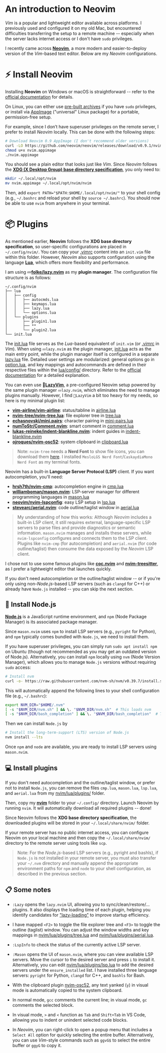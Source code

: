 # An introduction to Neovim

*Vim* is a popular and lightweight editor available across platforms. I previously used and configured it on my old Mac, but encountered difficulties transferring the setup to a remote machine -- especially when the server lacks internet access or I don't have `sudo` privileges.

I recently came across [**Neovim**](https://neovim.io/), a more modern and easier-to-deploy version of the *Vim*-based text editor. Below are my *Neovim* configurations.

# ⚡️ Install Neovim

Installing **Neovim** on Windows or macOS is straightforward -- refer to the [official documentation](https://github.com/neovim/neovim/blob/master/INSTALL.md) for details.

On Linux, you can either use [pre-built archives](https://github.com/neovim/neovim/blob/master/INSTALL.md#pre-built-archives-2) if you have `sudo` privileges, or install via [AppImage](https://github.com/neovim/neovim/blob/master/INSTALL.md#appimage-universal-linux-package) ("universal" Linux package) for a portable, permission-free setup.


For example, since I don’t have superuser privileges on the remote server, I prefer to install *Neovim* locally. This can be done with the following steps:
``` sh
# Download Neovim 0.9 AppImage (I don't recommend older versions)
curl -LO https://github.com/neovim/neovim/releases/download/v0.9.1/nvim.appimage
chmod u+x nvim.appimage
./nvim.appimage
```
You should see a plain editor that looks just like *Vim*. Since *Neovim* follows the [**XDG (X Desktop Group) base directory specification**](https://wiki.archlinux.org/title/XDG_Base_Directory), you only need to:
``` sh
mkdir ~/.local/opt/nvim
mv nvim.appimage ~/.local/opt/nvim/nvim
```
Then, add `export PATH="$PATH:$HOME/.local/opt/nvim/"` to your shell config (e.g., `~/.bashrc` and reload your shell by `source ~/.bashrc`). You should now be able to use `nvim` from anywhere in your terminal.


# 📦 Plugins

As mentioned earlier, **Neovim** follows the **XDG base directory specification**, so user-specific configurations are placed in `~/.config/nvim/`. You can copy your [.vimrc](./.vimrc) content into an `init.vim` file within this folder. However, *Neovim* also supports configuration using the language [**Lua**](https://www.lua.org/), which offers more flexibility and performance.

I am using 💤[**folke/lazy.nvim**](https://github.com/folke/lazy.nvim) as my **plugin manager**.  The configuration file structure is as follows:
```
~/.config/nvim
├── lua
│   ├── config
│   │   ├── autocmds.lua
│   │   ├── keymaps.lua
│   │   ├── lazy.lua
│   │   └── options.lua
│   └── plugins
│       ├── plugin1.lua
│       ├── **
│       └── plugin2.lua
└── init.lua
```
The [init.lua](./nvim/init.lua) file serves as the *Lua*-based equivalent of `init.vim` (or [.vimrc](./.vimrc) in *Vim*). When using `💤lazy.nvim` as the plugin manager, [init.lua](./nvim/init.lua) acts as the main entry point, while the plugin manager itself is configured in a separate [lazy.lua](./nvim/lua/config/lazy.lua) file. Detailed user settings are modularized: general options go in [option.lua](./nvim/lua/config/options.lua), and key mappings and autocommands are defined in their respective files within the [lua/config/](./nvim/lua/config) directory. Refer to the [official documentation](https://lazy.folke.io/) for a detailed explanation.

You can even use 🚀[**LazyVim**](https://www.lazyvim.org/), a pre-configured Neovim setup powered by the same plugin manager `💤lazy.nvim`, which eliminates the need to manage plugins manually. However, I find `🚀LazyVim` a bit too heavy for my needs, so here is my minimal plugin list:

* [**vim-airline/vim-airline**](https://github.com/vim-airline/vim-airline): status/tabline in [airline.lua](./nvim/lua/plugins/airline.lua)
* [**nvim-tree/nvim-tree.lua**](https://github.com/nvim-tree/nvim-tree.lua): file explorer tree in [tree.lua](./nvim/lua/plugins/tree.lua)
* [**echasnovski/mini.pairs**](https://github.com/echasnovski/mini.pairs): character pairing in [mini-pairs.lua](./nvim/lua/plugins/mini-pairs.lua)
* [**numToStr/Comment.nvim**](https://github.com/numToStr/Comment.nvim): smart comment in [comment.lua](./nvim/lua/plugins/comment.lua)
* [**lukas-reineke/indent-blankline.nvim**](https://github.com/lukas-reineke/indent-blankline.nvim): indent guides in [indent-blankline.nvim](./nvim/lua/plugins/indent-blankline.lua)
* [**ojroques/nvim-osc52**](https://github.com/ojroques/nvim-osc52): system clipboard in [clipboard.lua](./nvim/lua/plugins/clipboard.lua)

> Note: `nvim-tree` needs a **Nerd Font** to show file icons, you can download them [here](https://www.nerdfonts.com/font-downloads). I installed `MesloLGS Nerd Font`/`CaskaydiaMono Nerd Font` as my terminal fonts.

Neovim has a built-in **Language Server Protocol (LSP)** client. If you want autocompletion, you'll need:

* [**hrsh7th/nvim-cmp**](https://github.com/hrsh7th/nvim-cmp): autocompletion engine in [cmp.lua](./nvim/lua/plugins/cmp.lua)
* [**williamboman/mason.nvim**](https://github.com/williamboman/mason.nvim): LSP-server manager for different programming languages in [mason.lua](./nvim/lua/plugins/mason.lua)
* [**neovim/nvim-lspconfig**](https://github.com/neovim/nvim-lspconfig): easy LSP setup in [lsp.lua](./nvim/lua/plugins/lsp.lua)
* [**stevearc/aerial.nvim**](https://github.com/stevearc/aerial.nvim): code outline/taglist window in [aerial.lua](./nvim/lua/plugins/aerial.lua)

> My understanding of how this works: Although *Neovim* includes a built-in LSP client, it still requires external, language-specific LSP servers to parse files and provide diagnostics or semantic information. `mason.nvim` manages and installs these servers, while `nvim-lspconfig` configures and connects them to the LSP client. Plugins like `nvim-cmp` (for autocompletion) and `aerial.nvim` (for code outline/taglist) then consume the data exposed by the *Neovim* LSP client.

I chose not to use some famous plugins like [**coc.nvim**](https://github.com/neoclide/coc.nvim) and [**nvim-treesitter**](https://github.com/nvim-treesitter/nvim-treesitter), as I prefer a lightweight editor that launches quickly.

If you don't need autocompletion or the outline/taglist window -- or if you're only using non-*Node.js*-based LSP servers (such as `clangd` for C++) or already have `Node.js` installed -- you can skip the next section.


## 🧪 Install Node.js

[**Node.js**](https://nodejs.org) is a JavaScript runtime environment, and `npm` (Node Package Manager) is its associated package manager.

Since `mason.nvim` uses `npm` to install LSP servers (e.g., `pyright` for Python), and `npm` typically comes bundled with `Node.js`, we need to install them.

If you have superuser privileges, you can simply run `sudo apt install npm` on Ubuntu (though not recommended as you may get an outdated version of Node.js).  Alternatively, you can install `npm` locally using `nvm` (Node Version Manager), which allows you to manage `Node.js` versions without requiring `sudo` access:
``` sh
# Install nvm
curl -o- https://raw.githubusercontent.com/nvm-sh/nvm/v0.39.7/install.sh | bash
```
This will automatically append the following lines to your shell configuration file (e.g., `~/.bashrc`):
``` sh
export NVM_DIR="$HOME/.nvm"
[ -s "$NVM_DIR/nvm.sh" ] && \. "$NVM_DIR/nvm.sh"  # This loads nvm
[ -s "$NVM_DIR/bash_completion" ] && \. "$NVM_DIR/bash_completion"  # This loads nvm bash_completion
```
Then we can install `Node.js` by
``` sh
# Install the long-term-support (LTS) version of Node.js
nvm install --lts
```

Once `npm` and `node` are available, you are ready to install LSP servers using `mason.nvim`.


## 💻 Install plugins

If you don't need autocompletion and the outline/taglist window, or prefer not to install `Node.js`, you can remove the files `cmp.lua`, `mason.lua`, `lsp.lua`, and `aerial.lua` from my [nvim/lua/plugins/](./nvim/lua/plugins/) folder.

Then, copy my [**nvim**](./nvim) folder to your `~/.config/` directory. Launch Neovim by running `nvim`. It will automatically download all required plugins -- done!

Since Neovim follows the **XDG base directory specification**, the downloaded plugins will be stored in your `~/.local/share/nvim/` folder.

If your remote server has no public internet access, you can configure Neovim on your local machine and then copy the `~/.local/share/nvim/` directory to the remote server using tools like `scp`.

> Note: For the *Node.js*-based LSP servers (e.g., pyright and bashls), if `Node.js` is not installed in your remote server, you must also transfer your `~/.nvm` directory and manually append the appropriate environment paths for `npm` and `node` to your shell configuration, as described in the previous section.

## 📋 Some notes

* `:Lazy` opens the `lazy.nvim` UI, allowing you to sync/clean/restore/... plugins. It also displays the loading time of each plugin, helping you identify candidates for ["lazy-loading"](https://lazy.folke.io/spec/lazy_loading) to improve startup efficiency.

* I have mapped `<F2>` to toggle the file explorer tree and `<F3>` to toggle the outline (taglist) window. You can adjust the window widths and key mappings in [nvim/lua/plugins/tree.lua](./nvim/lua/plugins/tree.lua) and [nvim/lua/plugins/aerial.lua](./nvim/lua/plugins/aerial.lua).

* `:LspInfo` to check the status of the currently active LSP server.

* `:Mason` opens the UI of `mason.nvim`, where you can view available LSP servers. Move the cursor to the desired server and press `i` to install it. Alternatively, you can edit [nvim/lua/plugins/lsp.lua](./nvim/lua/plugins/lsp.lua) to add the desired servers under the `ensure_installed` list. I have installed three language servers: `pyright` for Python, `clangd` for C++, and `bashls` for Bash.

* With the clipboard plugin [nvim-osc52](https://github.com/ojroques/nvim-osc52), any text yanked (`y`) in visual mode is automatically copied to the system clipboard.

* In normal mode, `gcc` comments the current line; in visual mode, `gc` comments the selected block.

* In visual mode, `>` and `<` function as `Tab` and `Shift+Tab` in VS Code, allowing you to indent or unindent selected code blocks.

* In *Neovim*, you can right-click to open a popup menu that includes a `Select All` option for quickly selecting the entire buffer. Alternatively, you can use *Vim*-style commands such as `ggvG$` to select the entire buffer or `ggyG` to copy it.

